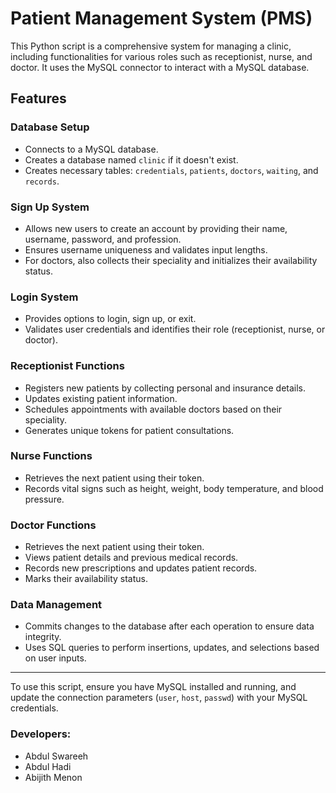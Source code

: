 # Patient Management System (PMS)

This Python script is a comprehensive system for managing a clinic, including functionalities for various roles such as receptionist, nurse, and doctor. It uses the MySQL connector to interact with a MySQL database.

## Features

### Database Setup
- Connects to a MySQL database.
- Creates a database named `clinic` if it doesn't exist.
- Creates necessary tables: `credentials`, `patients`, `doctors`, `waiting`, and `records`.

### Sign Up System
- Allows new users to create an account by providing their name, username, password, and profession.
- Ensures username uniqueness and validates input lengths.
- For doctors, also collects their speciality and initializes their availability status.

### Login System
- Provides options to login, sign up, or exit.
- Validates user credentials and identifies their role (receptionist, nurse, or doctor).

### Receptionist Functions
- Registers new patients by collecting personal and insurance details.
- Updates existing patient information.
- Schedules appointments with available doctors based on their speciality.
- Generates unique tokens for patient consultations.

### Nurse Functions
- Retrieves the next patient using their token.
- Records vital signs such as height, weight, body temperature, and blood pressure.

### Doctor Functions
- Retrieves the next patient using their token.
- Views patient details and previous medical records.
- Records new prescriptions and updates patient records.
- Marks their availability status.


### Data Management
- Commits changes to the database after each operation to ensure data integrity.
- Uses SQL queries to perform insertions, updates, and selections based on user inputs.

---

To use this script, ensure you have MySQL installed and running, and update the connection parameters (`user`, `host`, `passwd`) with your MySQL credentials.

### Developers:
- Abdul Swareeh
- Abdul Hadi
- Abijith Menon 
